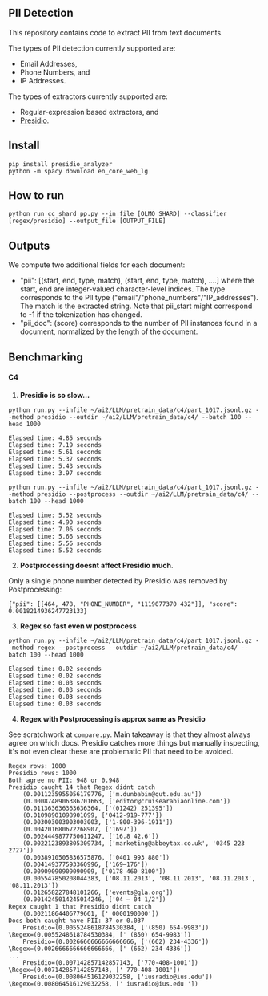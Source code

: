 ## PII Detection

This repository contains code to extract PII from text documents.

The types of PII detection currently supported are: 
+ Email Addresses, 
+ Phone Numbers, and 
+ IP Addresses.

The types of extractors currently supported are: 
+ Regular-expression based extractors, and 
+ [Presidio](https://github.com/microsoft/presidio). 

## Install

```
pip install presidio_analyzer
python -m spacy download en_core_web_lg
```

## How to run

```
python run_cc_shard_pp.py --in_file [OLMO SHARD] --classifier [regex/presidio] --output_file [OUTPUT_FILE]

```

## Outputs

We compute two additional fields for each document:
+ "pii": [(start<int>, end<int>, type<str>, match<str>), (start, end, type, match), ....]  where the start, end are integer-valued character-level indices. The type corresponds to the PII type ("email"/"phone_numbers"/"IP_addresses"). The match is the extracted string. Note that pii_start might correspond to -1 if the tokenization has changed.
+ "pii_doc": (score<float>) corresponds to the number of PII instances found in a document, normalized by the length of the document.

## Benchmarking

#### C4

1. **Presidio is so slow...**

`python run.py --infile ~/ai2/LLM/pretrain_data/c4/part_1017.jsonl.gz --method presidio --outdir ~/ai2/LLM/pretrain_data/c4/ --batch 100 --head 1000`

```
Elapsed time: 4.85 seconds
Elapsed time: 7.19 seconds
Elapsed time: 5.61 seconds
Elapsed time: 5.37 seconds
Elapsed time: 5.43 seconds
Elapsed time: 3.97 seconds
```

`python run.py --infile ~/ai2/LLM/pretrain_data/c4/part_1017.jsonl.gz --method presidio --postprocess --outdir ~/ai2/LLM/pretrain_data/c4/ --batch 100 --head 1000`

```
Elapsed time: 5.52 seconds
Elapsed time: 4.90 seconds
Elapsed time: 7.06 seconds
Elapsed time: 5.66 seconds
Elapsed time: 5.56 seconds
Elapsed time: 5.52 seconds
```

2. **Postprocessing doesnt affect Presidio much**. 

Only a single phone number detected by Presidio was removed by Postprocessing:
```
{"pii": [[464, 478, "PHONE_NUMBER", "1119077370 432"]], "score": 0.0018214936247723133}
```

3. **Regex so fast even w postprocess**

`python run.py --infile ~/ai2/LLM/pretrain_data/c4/part_1017.jsonl.gz --method regex --postprocess --outdir ~/ai2/LLM/pretrain_data/c4/ --batch 100 --head 1000`

```
Elapsed time: 0.02 seconds
Elapsed time: 0.02 seconds
Elapsed time: 0.03 seconds
Elapsed time: 0.03 seconds
Elapsed time: 0.03 seconds
Elapsed time: 0.03 seconds
```

4. **Regex with Postprocessing is approx same as Presidio**

See scratchwork at `compare.py`. Main takeaway is that they almost always agree on which docs. Presidio catches more things but manually inspecting, it's not even clear these are problematic PII that need to be avoided.

```
Regex rows: 1000
Presidio rows: 1000
Both agree no PII: 948 or 0.948
Presidio caught 14 that Regex didnt catch
	(0.0011235955056179776, ['m.dunbabin@qut.edu.au'])
	(0.0008748906386701663, ['editor@cruisearabiaonline.com'])
	(0.011363636363636364, ['(01242) 251395'])
	(0.01098901098901099, ['0412-919-777'])
	(0.003003003003003003, ['1-800-396-1911'])
	(0.004201680672268907, ['1697'])
	(0.0024449877750611247, ['16.8 42.6'])
	(0.0022123893805309734, ['marketing@abbeytax.co.uk', '0345 223 2727'])
	(0.0038910505836575876, ['0401 993 880'])
	(0.004149377593360996, ['169–176'])
	(0.00909090909090909, ['0178 460 8100'])
	(0.005547850208044383, ['08.11.2013', '08.11.2013', '08.11.2013', '08.11.2013'])
	(0.012658227848101266, ['events@gla.org'])
	(0.0014245014245014246, ['04 – 04 1/2'])
Regex caught 1 that Presidio didnt catch
	(0.00211864406779661, [' 0000190000'])
Docs both caught have PII: 37 or 0.037
	Presidio=(0.0055248618784530384, ['(850) 654-9983'])
\Regex=(0.0055248618784530384, [' (850) 654-9983'])
	Presidio=(0.0026666666666666666, ['(662) 234-4336'])
\Regex=(0.0026666666666666666, [' (662) 234-4336'])
...
	Presidio=(0.007142857142857143, ['770-408-1001'])
\Regex=(0.007142857142857143, [' 770-408-1001'])
	Presidio=(0.008064516129032258, ['iusradio@ius.edu'])
\Regex=(0.008064516129032258, [' iusradio@ius.edu '])
```

